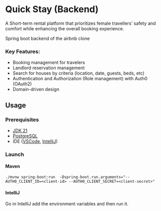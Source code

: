 # Quick Stay (Backend)

A Short-term rental platform that prioritizes female travellers’ safety and comfort while enhancing the overall booking experience. 

Spring boot backend of the airbnb clone

### Key Features:
+ Booking management for travelers
+ Landlord reservation management
+ Search for houses by criteria (location, date, guests, beds, etc)
+ Authentication and Authorization (Role management) with Auth0 (OAuth2)
+ Domain-driven design

## Usage
### Prerequisites
- [JDK 21](https://adoptium.net/temurin/releases/)
- [PostgreSQL](https://www.postgresql.org/download/)
- IDE ([VSCode](https://code.visualstudio.com/download), [IntelliJ](https://www.jetbrains.com/idea/download/))


### Launch
#### Maven
``./mvnw spring-boot:run  -Dspring-boot.run.arguments="--AUTH0_CLIENT_ID=<client-id> --AUTH0_CLIENT_SECRET=<client-secret>"``

#### IntelliJ
Go in IntelliJ add the environment variables and then run it.
